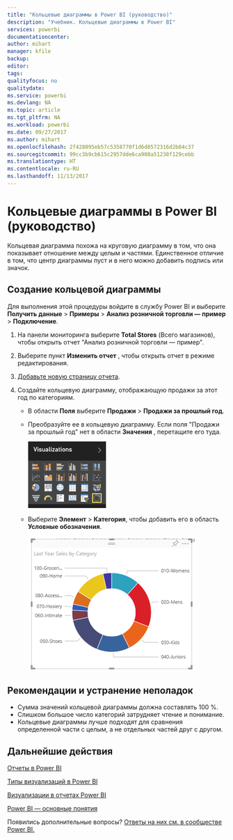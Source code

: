 ```yaml
---
title: "Кольцевые диаграммы в Power BI (руководство)"
description: "Учебник. Кольцевые диаграммы в Power BI"
services: powerbi
documentationcenter: 
author: mihart
manager: kfile
backup: 
editor: 
tags: 
qualityfocus: no
qualitydate: 
ms.service: powerbi
ms.devlang: NA
ms.topic: article
ms.tgt_pltfrm: NA
ms.workload: powerbi
ms.date: 09/27/2017
ms.author: mihart
ms.openlocfilehash: 2f428095eb57c5358770f1d6d8572316d2b84c37
ms.sourcegitcommit: 99cc3b9cb615c2957dde6ca908a51238f129cebb
ms.translationtype: HT
ms.contentlocale: ru-RU
ms.lasthandoff: 11/13/2017
---
```

# <a name="doughnut-charts-in-power-bi-tutorial"></a>Кольцевые диаграммы в Power BI (руководство)
Кольцевая диаграмма похожа на круговую диаграмму в том, что она показывает отношение между целым и частями. Единственное отличие в том, что центр диаграммы пуст и в него можно добавить подпись или значок.

## <a name="create-a-doughnut-chart"></a>Создание кольцевой диаграммы
Для выполнения этой процедуры войдите в службу Power BI и выберите **Получить данные** \> **Примеры** \> **Анализ розничной торговли — пример** \> **Подключение**. 

1. На панели мониторинга выберите **Total Stores** (Всего магазинов), чтобы открыть отчет "Анализ розничной торговли — пример".
2. Выберите пункт **Изменить отчет** , чтобы открыть отчет в режиме редактирования.
3. [Добавьте новую страницу отчета](power-bi-report-add-page.md).
4. Создайте кольцевую диаграмму, отображающую продажи за этот год по категориям.
   
   * В области **Поля** выберите **Продажи** \> **Продажи за прошлый год**.
   * Преобразуйте ее в кольцевую диаграмму. Если поля "Продажи за прошлый год" нет в области **Значения** , перетащите его туда.
     
       ![](media/power-bi-visualization-doughnut-charts/convertdonut.png)
   * Выберите **Элемент** \> **Категория**, чтобы добавить его в область **Условные обозначения**. 
     
       ![](media/power-bi-visualization-doughnut-charts/doughnuttutorial.png)

## <a name="considerations-and-troubleshooting"></a>Рекомендации и устранение неполадок
* Сумма значений кольцевой диаграммы должна составлять 100 %.
* Слишком большое число категорий затрудняет чтение и понимание.
* Кольцевые диаграммы лучше подходят для сравнения определенной части с целым, а не отдельных частей друг с другом. 

## <a name="next-steps"></a>Дальнейшие действия
[Отчеты в Power BI](service-reports.md)

[Типы визуализаций в Power BI](power-bi-visualization-types-for-reports-and-q-and-a.md)

[Визуализации в отчетах Power BI](power-bi-report-visualizations.md)

[Power BI — основные понятия](service-basic-concepts.md)

Появились дополнительные вопросы? [Ответы на них см. в сообществе Power BI.](http://community.powerbi.com/)

